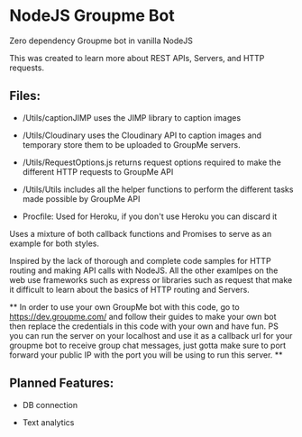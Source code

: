 # NodeJS Groupme Bot
Zero dependency Groupme bot in vanilla NodeJS

This was created to learn more about REST APIs, Servers, and HTTP requests. 

## Files:

* /Utils/captionJIMP uses the JIMP library to caption images 

* /Utils/Cloudinary uses the Cloudinary API to caption images and temporary store them to be uploaded to GroupMe servers.

* /Utils/RequestOptions.js returns request options required to make the different HTTP requests to GroupMe API

* /Utils/Utils includes all the helper functions to perform the different tasks made possible by GroupMe API

* Procfile: Used for Heroku, if you don't use Heroku you can discard it


Uses a mixture of both callback functions and Promises to serve as an example for both styles. 

Inspired by the lack of thorough and complete code samples for HTTP routing and making API calls with NodeJS. All the other examlpes on the web use frameworks such as express or libraries such as request that make it difficult to learn about the basics of HTTP routing and Servers.

** In order to use your own GroupMe bot with this code, go to https://dev.groupme.com/ and follow their guides to make your own bot then replace the credentials in this code with your own and have fun. PS you can run the server on your localhost and use it as a callback url for your groupme bot to receive group chat messages, just gotta make sure to port forward your public IP with the port you will be using to run this server. **


## Planned Features: 

* DB connection
 
* Text analytics
